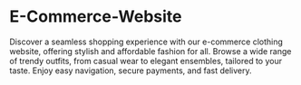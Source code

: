 # E-Commerce-Website
Discover a seamless shopping experience with our e-commerce clothing website, offering stylish and affordable fashion for all. Browse a wide range of trendy outfits, from casual wear to elegant ensembles, tailored to your taste. Enjoy easy navigation, secure payments, and fast delivery. 
